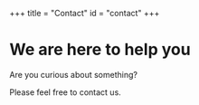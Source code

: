 +++
title = "Contact"
id = "contact"
+++

# We are here to help you

Are you curious about something?

Please feel free to contact us.
